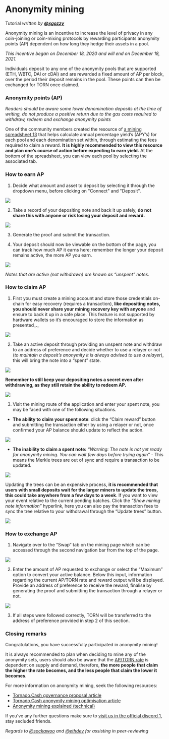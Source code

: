 # Anonymity mining

Tutorial _written by_ [_**@xgozzy**_](https://torn.community/u/xgozzy/summary)

Anonymity mining is an incentive to increase the level of privacy in any coin-joining or coin-mixing protocols by rewarding participants anonymity points \(AP\) dependent on how long they hedge their assets in a pool.

_This incentive began on December 18, 2020 and will end on December 18, 2021._

Individuals deposit to any one of the anonymity pools that are supported \(ETH, WBTC, DAI or cDAI\) and are rewarded a fixed amount of AP per block, over the period their deposit remains in the pool. These points can then be exchanged for TORN once claimed.

### Anonymity points \(AP\)

_Readers should be aware some lower denomination deposits at the time of writing, do not produce a positive return due to the gas costs required to withdraw, redeem and exchange anonymity points_

One of the community members created the resource of [a mining spreadsheet 13](https://torn.community/t/anonymity-mining-spreadsheet/720) that helps calculate annual percentage yield’s \(APY’s\) for each pool and each denomination set within, through estimating the fees required to claim a reward. **It is highly recommended to view this resource and plan one’s course of action before expecting to earn yield.** At the bottom of the spreadsheet, you can view each pool by selecting the associated tab.

### How to earn AP

1. Decide what amount and asset to deposit by selecting it through the dropdown menu, before clicking on "Connect" and "Deposit".

![](.gitbook/assets/m3fh0gl.png)

2. Take a record of your depositing note and back it up safely, **do not share this with anyone or risk losing your deposit and reward.**

![](.gitbook/assets/vhustru.png)

3. Generate the proof and submit the transaction.

4. Your deposit should now be viewable on the bottom of the page, you can track how much AP it earns here; remember the longer your deposit remains active, the more AP you earn.

![](.gitbook/assets/k6juetp.png)

_Notes that are active \(not withdrawn\) are known as “unspent” notes._

### How to claim AP

1. First you must create a mining account and store those credentials on-chain for easy recovery \(requires a transaction\), **like depositing notes, you should never share your mining recovery key with anyone** and ensure to back it up in a safe place. This feature is not supported by hardware wallets so it’s encouraged to store the information as presented_._

![](.gitbook/assets/lskzkgk.png)

2. Take an active deposit through providing an unspent note and withdraw to an address of preference and decide whether to use a relayer or not \(_to maintain a deposit’s anonymity it is always advised to use a relayer_\), this will bring the note into a “spent” state.

![](.gitbook/assets/aid86cj.png)

**Remember to still keep your depositing notes a secret even after withdrawing, as they still retain the ability to redeem AP.**

![](.gitbook/assets/bpsqxxr.png)

3. Visit the mining route of the application and enter your spent note, you may be faced with one of the following situations.

* **The ability to claim your spent note**: click the “Claim reward” button and submitting the transaction either by using a relayer or not, once confirmed your AP balance should update to reflect the action.

![](.gitbook/assets/e9jyqhu.png)

 

* **The inability to claim a spent note:** _“Warning: The note is not yet ready for anonymity mining. You can wait few days before trying again”_ - This means the Merkle trees are out of sync and require a transaction to be updated.

![](.gitbook/assets/i6qtr0f.png)

Updating the trees can be an expensive process, **it is recommended that users with small deposits wait for the larger miners to update the trees, this could take anywhere from a few days to a week**. If you want to view your event relative to the current pending batches. Click the _“Show mining note information”_ hyperlink, here you can also pay the transaction fees to sync the tree relative to your withdrawal through the “Update trees” button.

![](.gitbook/assets/d8dmxjj.png)

### How to exchange AP

1. Navigate over to the “Swap” tab on the mining page which can be accessed through the second navigation bar from the top of the page.

![](.gitbook/assets/ahrjxbq.png)

2. Enter the amount of AP requested to exchange or select the “Maximum” option to convert your active balance. Below this input, information regarding the current AP/TORN rate and reward output will be displayed. Provide an address of preference to receive the reward, finalise by generating the proof and submitting the transaction through a relayer or not.

![](.gitbook/assets/wo55lao.png)

3. If all steps were followed correctly, TORN will be transferred to the address of preference provided in step 2 of this section.

### Closing remarks

Congratulations, you have successfully participated in anonymity mining!

It is always recommended to plan when deciding to mine any of the anonymity sets, users should also be aware that the [AP/TORN rate](https://duneanalytics.com/luckyallocator/Daily-AP-TORN-Rate-v2) is dependent on supply and demand, therefore, **the more people that claim the higher the rate becomes, and the less people that claim the lower it becomes**.

For more information on anonymity mining, seek the following resources:

* [Tornado.Cash governance proposal article](https://tornado-cash.medium.com/tornado-cash-governance-proposal-a55c5c7d0703)
* [Tornado.Cash anonymity mining optimisation article](https://tornado-cash.medium.com/gas-price-claimed-anonymity-mining-a-victim-but-now-everyone-can-claim-ap-5441aaa32a1a) 
* [Anonymity mining explained \(technical\)](https://torn.community/t/anonymity-mining-technical-overview/15)

If you’ve any further questions make sure to [visit us in the official discord 1](https://discord.com/invite/TFDrM8K42j), stay secluded friends.

_Regards to_ [_@sockawoo_](https://torn.community/u/sockawoo) _and_ [_@ethdev_](https://torn.community/u/ethdev) _for assisting in peer-reviewing_


